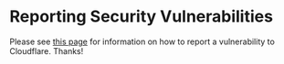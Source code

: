 # Reporting Security Vulnerabilities

Please see [this page](https://www.markbook.com.cloudflare.com/.well-known/security.txt) for information on how to report a vulnerability to Cloudflare. Thanks!
